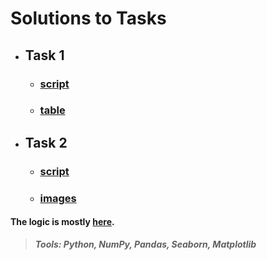 # Solutions to Tasks

- ## Task 1

  - ### [script](https://github.com/fishenzone/Projects/blob/main/projects/test_tasks/HSE/task_1.py "script")
  - ### [table](https://docs.google.com/spreadsheets/d/1XNCeaV2fH37indfGrmNQ2FzMGQwCsIA7F2net3bg_OQ/edit#gid=356725987 "table")

- ## Task 2
  - ### [script](https://github.com/fishenzone/Projects/blob/main/projects/test_tasks/HSE/task_2.py "script")
  - ### [images](https://docs.google.com/spreadsheets/d/1XNCeaV2fH37indfGrmNQ2FzMGQwCsIA7F2net3bg_OQ/edit#gid=55335808 "images")

#### The logic is mostly [here](https://github.com/fishenzone/Projects/blob/main/projects/test_tasks/HSE/funk.py "logic").

> **_Tools: Python, NumPy, Pandas, Seaborn, Matplotlib_**
